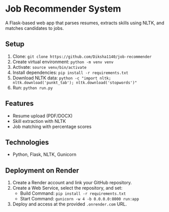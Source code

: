 # Job Recommender System

A Flask-based web app that parses resumes, extracts skills using NLTK, and matches candidates to jobs.

## Setup
1. Clone: `git clone https://github.com/Diksha1140/job-recommender`
2. Create virtual environment: `python -m venv venv`
3. Activate: `source venv/bin/activate`
4. Install dependencies: `pip install -r requirements.txt`
5. Download NLTK data: `python -c "import nltk; nltk.download('punkt_tab'); nltk.download('stopwords')"`
6. Run: `python run.py`

## Features
- Resume upload (PDF/DOCX)
- Skill extraction with NLTK
- Job matching with percentage scores

## Technologies
- Python, Flask, NLTK, Gunicorn

## Deployment on Render
1. Create a Render account and link your GitHub repository.
2. Create a Web Service, select the repository, and set:
   - Build Command: `pip install -r requirements.txt`
   - Start Command: `gunicorn -w 4 -b 0.0.0.0:8000 run:app`
3. Deploy and access at the provided `.onrender.com` URL.
